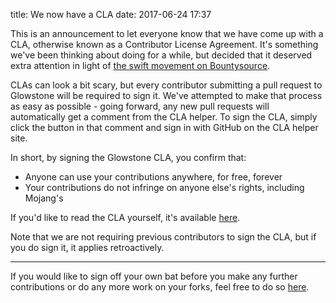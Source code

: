title: We now have a CLA
date: 2017-06-24 17:37

This is an announcement to let everyone know that we have come up with a CLA, otherwise known as a Contributor License Agreement. It's something we've been thinking about doing for a while, but decided that it deserved extra attention in light of [the swift movement on Bountysource](https://www.bountysource.com/issues/40545454-185-completing-entities-in-glowstone).

CLAs can look a bit scary, but every contributor submitting a pull request to Glowstone will be required to sign it. We've attempted to make that process as easy as possible - going forward, any new pull requests will automatically get a comment from the CLA helper. To sign the CLA, simply click the button in that comment and sign in with GitHub on the CLA helper site.

In short, by signing the Glowstone CLA, you confirm that:

- Anyone can use your contributions anywhere, for free, forever
- Your contributions do not infringe on anyone else's rights, including Mojang's

If you'd like to read the CLA yourself, it's available [here](https://beta.glowstone.net/cla).

Note that we are not requiring previous contributors to sign the CLA, but if you do sign it, it applies retroactively.

---

If you would like to sign off your own bat before you make any further contributions or do any more work on your forks, feel free to do so [here](https://cla-assistant.io/GlowstoneMC/Glowstone).
